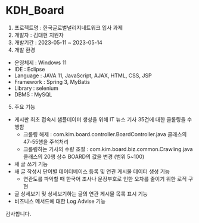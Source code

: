 # KDH_Board
1. 프로젝트명 : 한국글로벌널리지네트워크 입사 과제
2. 개발자 : 김대현 지원자
3. 개발기간 : 2023-05-11 ~ 2023-05-14
4. 개발 환경
  - 운영체제 : Windows 11
  - IDE : Eclipse
  - Language : JAVA 11, JavaScript, AJAX, HTML, CSS, JSP
  - Framework : Spring 3, MyBatis
  - Library : selenium
  - DBMS : MySQL
5. 주요 기능
  - 게시판 최초 접속시 샘플데이터 생성을 위해 IT 뉴스 기사 35건에 대한 클롤링을 수행함
    - 크롤링 해제 : com.kim.board.controller.BoardController.java 클래스의 47-55행을 주석처리
    - 크롤링하는 기사의 수량 조절 : com.kim.board.biz.common.Crawling.java 클래스의 20행 상수 BOARD의 값을 변경 (범위 5~100)
  - 새 글 쓰기 기능
  - 새 글 작성시 단어별 데이터베이스 등록 및 연관 게시물 데이터 생성 기능
    - 연관도를 파악할 때 한국어 조사나 문장부호로 인한 오차를 줄이기 위한 로직 구현
  - 글 상세보기 및 상세보기하는 글의 연관 게시물 목록 표시 기능
  - 비즈니스 메서드에 대한 Log Advise 기능
 
 감사합니다.
